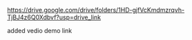 https://drive.google.com/drive/folders/1HD-gjfVcKmdmzrqvh-TjBJ4z6Q0Xdbvf?usp=drive_link    



added vedio demo link
